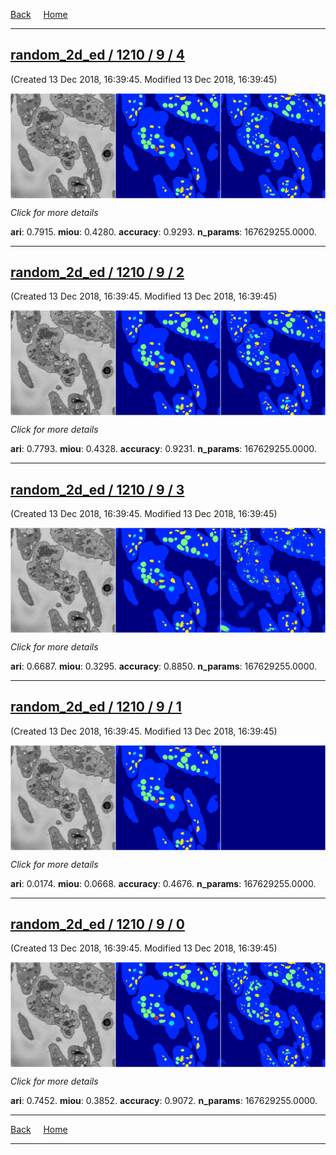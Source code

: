 
[Back](..)&nbsp;&nbsp;&nbsp;&nbsp;&nbsp;[Home](https://leapmanlab.github.io/snapshots)

---

<div class="summary"><a href="4"><h2>random_2d_ed / 1210 / 9 / 4</h2></a><p>(Created 13 Dec 2018, 16:39:45. Modified 13 Dec 2018, 16:39:45)
</p><a href="4"><img src="4/media/summary.png" align="center"></a><p>
<i>Click for more details</i>
</p></div>

**ari**: 0.7915. **miou**: 0.4280. **accuracy**: 0.9293. **n_params**: 167629255.0000. 

---

<div class="summary"><a href="2"><h2>random_2d_ed / 1210 / 9 / 2</h2></a><p>(Created 13 Dec 2018, 16:39:45. Modified 13 Dec 2018, 16:39:45)
</p><a href="2"><img src="2/media/summary.png" align="center"></a><p>
<i>Click for more details</i>
</p></div>

**ari**: 0.7793. **miou**: 0.4328. **accuracy**: 0.9231. **n_params**: 167629255.0000. 

---

<div class="summary"><a href="3"><h2>random_2d_ed / 1210 / 9 / 3</h2></a><p>(Created 13 Dec 2018, 16:39:45. Modified 13 Dec 2018, 16:39:45)
</p><a href="3"><img src="3/media/summary.png" align="center"></a><p>
<i>Click for more details</i>
</p></div>

**ari**: 0.6687. **miou**: 0.3295. **accuracy**: 0.8850. **n_params**: 167629255.0000. 

---

<div class="summary"><a href="1"><h2>random_2d_ed / 1210 / 9 / 1</h2></a><p>(Created 13 Dec 2018, 16:39:45. Modified 13 Dec 2018, 16:39:45)
</p><a href="1"><img src="1/media/summary.png" align="center"></a><p>
<i>Click for more details</i>
</p></div>

**ari**: 0.0174. **miou**: 0.0668. **accuracy**: 0.4676. **n_params**: 167629255.0000. 

---

<div class="summary"><a href="0"><h2>random_2d_ed / 1210 / 9 / 0</h2></a><p>(Created 13 Dec 2018, 16:39:45. Modified 13 Dec 2018, 16:39:45)
</p><a href="0"><img src="0/media/summary.png" align="center"></a><p>
<i>Click for more details</i>
</p></div>

**ari**: 0.7452. **miou**: 0.3852. **accuracy**: 0.9072. **n_params**: 167629255.0000. 

---

[Back](..)&nbsp;&nbsp;&nbsp;&nbsp;&nbsp;[Home](https://leapmanlab.github.io/snapshots)

---